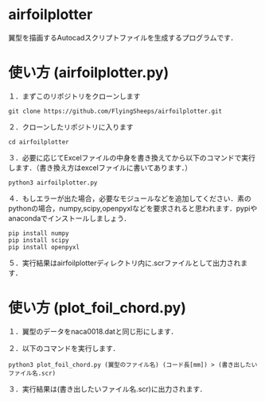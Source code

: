 # airfoilplotter
翼型を描画するAutocadスクリプトファイルを生成するプログラムです．

# 使い方 (airfoilplotter.py)
１．まずこのリポジトリをクローンします
```
git clone https://github.com/FlyingSheeps/airfoilplotter.git
```
２．クローンしたリポジトリに入ります
```
cd airfoilplotter
```
３．必要に応じてExcelファイルの中身を書き換えてから以下のコマンドで実行します．（書き換え方はexcelファイルに書いてあります．）
```
python3 airfoilplotter.py
```
４．もしエラーが出た場合，必要なモジュールなどを追加してください．素のpythonの場合，numpy,scipy,openpyxlなどを要求されると思われます．pypiやanacondaでインストールしましょう．
```
pip install numpy
pip install scipy
pip install openpyxl
```
５．実行結果はairfoilplotterディレクトリ内に.scrファイルとして出力されます．

# 使い方 (plot_foil_chord.py)
１．翼型のデータをnaca0018.datと同じ形にします．

２．以下のコマンドを実行します．
```
python3 plot_foil_chord.py (翼型のファイル名) (コード長[mm]) > (書き出したいファイル名.scr)
```
３．実行結果は(書き出したいファイル名.scr)に出力されます．
